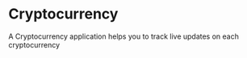 # Cryptocurrency
A Cryptocurrency application helps you to track live updates on each cryptocurrency
